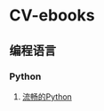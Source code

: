 # CV-ebooks
## 编程语言
### Python
1. [流畅的Python](https://github.com/gdww97/CV-ebooks/blob/master/%E7%BC%96%E7%A8%8B%E8%AF%AD%E8%A8%80/Python/%E6%B5%81%E7%95%85%E7%9A%84python.pdf)
